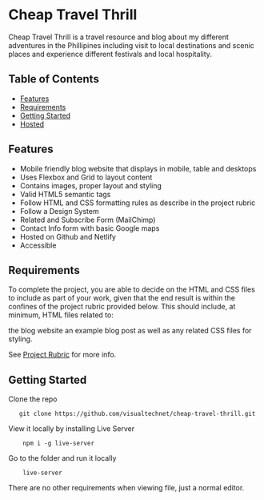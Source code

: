 # Cheap Travel Thrill
Cheap Travel Thrill is a travel resource and blog about my different adventures in the Phillipines including visit to local destinations and scenic places and experience different festivals and local hospitality.

## Table of Contents

- [Features](#features)
- [Requirements](#requirements)
- [Getting Started](#getting-started)
- [Hosted](#hosted)

## Features

- Mobile friendly blog website that displays in mobile, table and desktops
- Uses Flexbox and Grid to layout content
- Contains images, proper layout and styling
- Valid HTML5 semantic tags
- Follow HTML and CSS formatting rules as describe in the project rubric
- Follow a Design System
- Related and Subscribe Form (MailChimp)
- Contact Info form with basic Google maps
- Hosted on Github and Netlify
- Accessible

## Requirements

To complete the project, you are able to decide on the HTML and CSS files to include as part of your work, given that the end result is within the confines of the project rubric provided below. This should include, at minimum, HTML files related to:

the blog website
an example blog post
as well as any related CSS files for styling.

See [Project Rubric](https://review.udacity.com/#!/rubrics/2667/view) for more info.

## Getting Started

Clone the repo

```
   git clone https://github.com/visualtechnet/cheap-travel-thrill.git

```

View it locally by installing Live Server

```
    npm i -g live-server
```

Go to the folder and run it locally

```
    live-server
```

There are no other requirements when viewing file, just a normal editor.